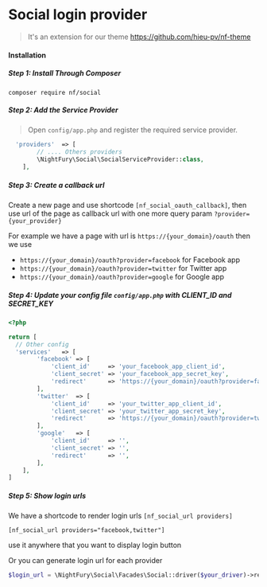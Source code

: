 # Social login provider
 > It's an extension for our theme https://github.com/hieu-pv/nf-theme 
 
#### Installation
##### Step 1: Install Through Composer
```
composer require nf/social
```
##### Step 2: Add the Service Provider
> Open `config/app.php` and register the required service provider.

```php
  'providers'  => [
        // .... Others providers 
        \NightFury\Social\SocialServiceProvider::class,
    ],
```
##### Step 3: Create a callback url
Create a new page and use shortcode `[nf_social_oauth_callback]`, then use url of the page as callback url with one more query param `?provider={your_provider}` 

For example we have a page with url is `https://{your_domain}/oauth` then we use 
- `https://{your_domain}/oauth?provider=facebook` for Facebook app 
- `https://{your_domain}/oauth?provider=twitter` for Twitter app 
- `https://{your_domain}/oauth?provider=google` for Google app 

##### Step 4: Update your config file `config/app.php` with CLIENT_ID and SECRET_KEY
```php
<?php

return [
  // Other config 
  'services'   => [
        'facebook' => [
            'client_id'     => 'your_facebook_app_client_id',
            'client_secret' => 'your_facebook_app_secret_key',
            'redirect'      => 'https://{your_domain}/oauth?provider=facebook',
        ],
        'twitter'  => [
            'client_id'     => 'your_twitter_app_client_id',
            'client_secret' => 'your_twitter_app_secret_key',
            'redirect'      => 'https://{your_domain}/oauth?provider=twitter',
        ],
        'google'   => [
            'client_id'     => '',
            'client_secret' => '',
            'redirect'      => '',
        ],
    ],
]
```
##### Step 5: Show login urls
We have a shortcode to render login urls `[nf_social_url providers]`
```
[nf_social_url providers="facebook,twitter"]
```
use it anywhere that you want to display login button

Or you can generate login url for each provider
```php
$login_url = \NightFury\Social\Facades\Social::driver($your_driver)->redirect()->getTargetUrl();

```
